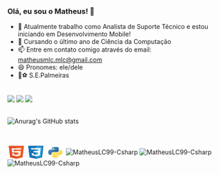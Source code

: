### Olá, eu sou o Matheus! 👋

- 🔭 Atualmente trabalho como Analista de Suporte Técnico e estou iniciando em Desenvolvimento Mobile!
- 🌱 Cursando o último ano de Ciência da Computação
- 📫 Entre em contato comigo através do email: matheusmlc.mlc@gmail.com
- 😄 Pronomes: ele/dele
- 💚⚽ S.E.Palmeiras
<br>
<div>
  <a href="https://www.linkedin.com/in/matheus-longhi-cordeiro-878725b6/" target="_blank"><img src="https://img.shields.io/badge/-LinkedIn-%230077B5?style=for-the-badge&logo=linkedin&logoColor=white" target="_blank"></a> 
  <a href = "mailto:matheusmlc.mlc@gmail.com"><img src="https://img.shields.io/badge/-Gmail-%23333?style=for-the-badge&logo=gmail&logoColor=white" target="_blank"></a>
   	<a href="https://www.twitch.tv/mts_attomic" target="_blank"><img src="https://img.shields.io/badge/Twitch-9146FF?style=for-the-badge&logo=twitch&logoColor=white" target="_blank"></a>
</div>
<br>

![Anurag's GitHub stats](https://github-readme-stats.vercel.app/api?username=MatheusLC99&show_icons=true&theme=tokyonight)
<!--![Top Langs](https://github-readme-stats.vercel.app/api/top-langs/?username=MatheusLC99&layout=compact&theme=tokyonight)-->
##
<div style="display: inline_block"><br>
  <img align="center" alt="MatheusLC99-HTML" height="30" width="40" src="https://raw.githubusercontent.com/devicons/devicon/master/icons/html5/html5-original.svg">
  <img align="center" alt="MatheusLC99-CSS" height="30" width="40" src="https://raw.githubusercontent.com/devicons/devicon/master/icons/css3/css3-original.svg">
  <img align="center" alt="MatheusLC99-Python" height="30" width="40" src="https://raw.githubusercontent.com/devicons/devicon/master/icons/python/python-original.svg">
  <img align="center" alt="MatheusLC99-Csharp" height="30" width="40" src="https://cdn.jsdelivr.net/gh/devicons/devicon/icons/flutter/flutter-original.svg" />
  <img align="center" alt="MatheusLC99-Csharp" height="50" width="60" src="https://cdn.jsdelivr.net/gh/devicons/devicon/icons/dart/dart-plain-wordmark.svg" />
  <img align="center" alt="MatheusLC99-Csharp" height="50" width="60" src="https://cdn.jsdelivr.net/gh/devicons/devicon/icons/mysql/mysql-original-wordmark.svg" />
</div>
